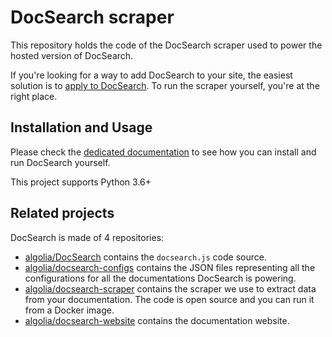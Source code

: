 # DocSearch scraper

This repository holds the code of the DocSearch scraper used to power the hosted
version of DocSearch.

If you're looking for a way to add DocSearch to your site, the easiest solution
is to [apply to DocSearch][1]. To run the scraper yourself, you're at the right
place.

## Installation and Usage

Please check the [dedicated documentation][2] to see how you can install and
run DocSearch yourself.

This project supports Python 3.6+

## Related projects

DocSearch is made of 4 repositories:

- [algolia/DocSearch][3] contains the `docsearch.js` code source.
- [algolia/docsearch-configs][4] contains the JSON files representing all the
  configurations for all the documentations DocSearch is powering.
- [algolia/docsearch-scraper][5] contains the scraper we use to extract data
  from your documentation. The code is open source and you can run it from a
  Docker image.
- [algolia/docsearch-website][6] contains the documentation website.

[1]: https://docsearch.algolia.com/
[2]: https://docsearch.algolia.com/docs/run-your-own
[3]: https://github.com/algolia/docsearch
[4]: https://github.com/algolia/docsearch-configs
[5]: https://github.com/algolia/docsearch-scraper
[6]: https://github.com/algolia/docsearch-website

